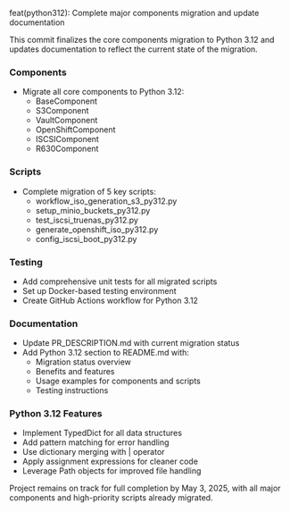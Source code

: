 feat(python312): Complete major components migration and update documentation

This commit finalizes the core components migration to Python 3.12 and updates
documentation to reflect the current state of the migration.

### Components
- Migrate all core components to Python 3.12:
  - BaseComponent
  - S3Component
  - VaultComponent
  - OpenShiftComponent
  - ISCSIComponent
  - R630Component

### Scripts
- Complete migration of 5 key scripts:
  - workflow_iso_generation_s3_py312.py
  - setup_minio_buckets_py312.py
  - test_iscsi_truenas_py312.py
  - generate_openshift_iso_py312.py
  - config_iscsi_boot_py312.py

### Testing
- Add comprehensive unit tests for all migrated scripts
- Set up Docker-based testing environment
- Create GitHub Actions workflow for Python 3.12

### Documentation
- Update PR_DESCRIPTION.md with current migration status
- Add Python 3.12 section to README.md with:
  - Migration status overview
  - Benefits and features
  - Usage examples for components and scripts
  - Testing instructions

### Python 3.12 Features
- Implement TypedDict for all data structures
- Add pattern matching for error handling
- Use dictionary merging with | operator
- Apply assignment expressions for cleaner code
- Leverage Path objects for improved file handling

Project remains on track for full completion by May 3, 2025, with all major
components and high-priority scripts already migrated.
